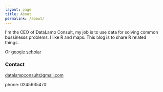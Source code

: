 ```yaml
---
layout: page
title: About
permalink: /about/
---
```


I'm the CEO of DataLamp Consult, my job is to use data for solving common bussinesss problems. I like R and maps. This blog is to share R related things.



Or [google scholar](http://scholar.google.com/citations?user=eJz46kAAAAAJ&hl=en)

### Contact

[datalampconsult@gmail.com](mailto:datalampconsult@gmail.com)

phone: 0245935470
